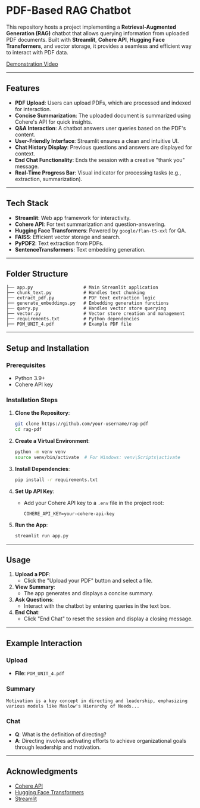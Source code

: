 # PDF-Based RAG Chatbot

This repository hosts a project implementing a **Retrieval-Augmented Generation (RAG)** chatbot that allows querying information from uploaded PDF documents. Built with **Streamlit**, **Cohere API**, **Hugging Face Transformers**, and vector storage, it provides a seamless and efficient way to interact with PDF data.

[Demonstration Video](https://private-user-images.githubusercontent.com/116452492/399582921-9bdbf98c-0339-4a0c-9597-824e42ae2a05.mp4?jwt=eyJhbGciOiJIUzI1NiIsInR5cCI6IkpXVCJ9.eyJpc3MiOiJnaXRodWIuY29tIiwiYXVkIjoicmF3LmdpdGh1YnVzZXJjb250ZW50LmNvbSIsImtleSI6ImtleTUiLCJleHAiOjE3MzU3NTg4ODMsIm5iZiI6MTczNTc1ODU4MywicGF0aCI6Ii8xMTY0NTI0OTIvMzk5NTgyOTIxLTliZGJmOThjLTAzMzktNGEwYy05NTk3LTgyNGU0MmFlMmEwNS5tcDQ_WC1BbXotQWxnb3JpdGhtPUFXUzQtSE1BQy1TSEEyNTYmWC1BbXotQ3JlZGVudGlhbD1BS0lBVkNPRFlMU0E1M1BRSzRaQSUyRjIwMjUwMTAxJTJGdXMtZWFzdC0xJTJGczMlMkZhd3M0X3JlcXVlc3QmWC1BbXotRGF0ZT0yMDI1MDEwMVQxOTA5NDNaJlgtQW16LUV4cGlyZXM9MzAwJlgtQW16LVNpZ25hdHVyZT0zNGYzNjRlMTM4OTI4N2RiMGI1MDIyODljMGExOGZhZGE1ZjdhNzRlYWMwMmYwM2RiMjQwODllOTAwZGY1ZDE4JlgtQW16LVNpZ25lZEhlYWRlcnM9aG9zdCJ9.gu66o7rXPqy2s_EYbNigEXl0VGOzen0DAqqmcX-QpMo)

---

## Features

- **PDF Upload**: Users can upload PDFs, which are processed and indexed for interaction.
- **Concise Summarization**: The uploaded document is summarized using Cohere's API for quick insights.
- **Q&A Interaction**: A chatbot answers user queries based on the PDF's content.
- **User-Friendly Interface**: Streamlit ensures a clean and intuitive UI.
- **Chat History Display**: Previous questions and answers are displayed for context.
- **End Chat Functionality**: Ends the session with a creative "thank you" message.
- **Real-Time Progress Bar**: Visual indicator for processing tasks (e.g., extraction, summarization).

---

## Tech Stack

- **Streamlit**: Web app framework for interactivity.
- **Cohere API**: For text summarization and question-answering.
- **Hugging Face Transformers**: Powered by `google/flan-t5-xxl` for QA.
- **FAISS**: Efficient vector storage and search.
- **PyPDF2**: Text extraction from PDFs.
- **SentenceTransformers**: Text embedding generation.

---

## Folder Structure

```
├── app.py                   # Main Streamlit application
├── chunk_text.py            # Handles text chunking
├── extract_pdf.py           # PDF text extraction logic
├── generate_embeddings.py   # Embedding generation functions
├── query.py                 # Handles vector store querying
├── vector.py                # Vector store creation and management
├── requirements.txt         # Python dependencies
├── POM_UNIT_4.pdf           # Example PDF file
```

---

## Setup and Installation

### Prerequisites

- Python 3.9+
- Cohere API key

### Installation Steps

1. **Clone the Repository**:
   ```bash
   git clone https://github.com/your-username/rag-pdf
   cd rag-pdf
   ```

2. **Create a Virtual Environment**:
   ```bash
   python -m venv venv
   source venv/bin/activate  # For Windows: venv\Scripts\activate
   ```

3. **Install Dependencies**:
   ```bash
   pip install -r requirements.txt
   ```

4. **Set Up API Key**:
   - Add your Cohere API key to a `.env` file in the project root:
     ```
     COHERE_API_KEY=your-cohere-api-key
     ```

5. **Run the App**:
   ```bash
   streamlit run app.py
   ```

---

## Usage

1. **Upload a PDF**:
   - Click the "Upload your PDF" button and select a file.
2. **View Summary**:
   - The app generates and displays a concise summary.
3. **Ask Questions**:
   - Interact with the chatbot by entering queries in the text box.
4. **End Chat**:
   - Click "End Chat" to reset the session and display a closing message.

---

## Example Interaction

### Upload
- **File**: `POM_UNIT_4.pdf`

### Summary
```
Motivation is a key concept in directing and leadership, emphasizing various models like Maslow's Hierarchy of Needs...
```

### Chat
- **Q**: What is the definition of directing?
- **A**: Directing involves activating efforts to achieve organizational goals through leadership and motivation.

---

## Acknowledgments

- [Cohere API](https://cohere.ai)
- [Hugging Face Transformers](https://huggingface.co/transformers/)
- [Streamlit](https://streamlit.io)
